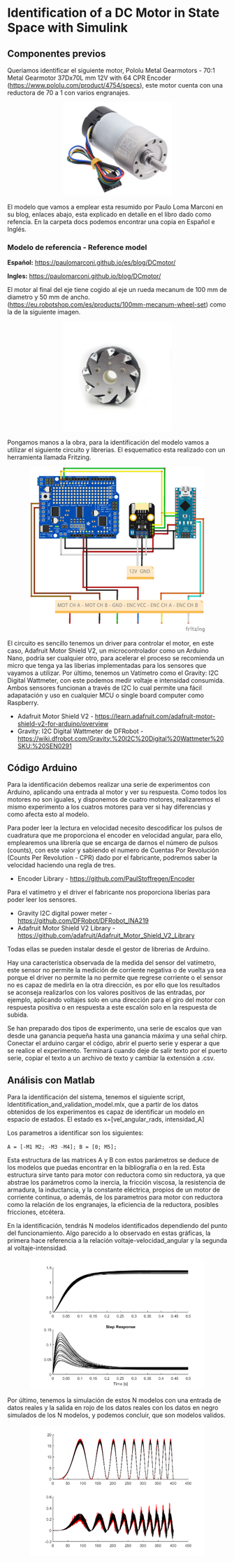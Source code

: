 # Identification of a DC Motor in State Space with Simulink

## Componentes previos

Queriamos identificar el siguiente motor, Pololu Metal Gearmotors - 70:1 Metal Gearmotor 37Dx70L mm 12V with 64 CPR Encoder (https://www.pololu.com/product/4754/specs), este motor cuenta con una reductora de 70 a 1 con varios engranajes.

<p align="center">
<img src='img/motor.jpg' width='250'>
</p>

El modelo que vamos a emplear esta resumido por Paulo Loma Marconi en su blog, enlaces abajo, esta explicado en detalle en el libro dado como refencia. En la carpeta docs podemos encontrar una copia en Español e Inglés.
### Modelo de referencia - Reference model
**Español:**
https://paulomarconi.github.io/es/blog/DCmotor/

**Ingles:**
https://paulomarconi.github.io/blog/DCmotor/

El motor al final del eje tiene cogido al eje un rueda mecanum de 100 mm de diametro y 50 mm de ancho. (https://eu.robotshop.com/es/products/100mm-mecanum-wheel-set) como la de la siguiente imagen.

<p align="center">
<img src='img/100mm-mecanum-wheel-set_1_600x.webp' width='250'>
</p>

Pongamos manos a la obra, para la identificación del modelo vamos a utilizar el siguiente circuito y librerias. El esquematico esta realizado con un herramienta llamada Fritzing.

<p align="center">
<img src='img/Sketch_bb.png' width='400'>
</p>

El circuito es sencillo tenemos un driver para controlar el motor, en este caso, Adafruit Motor Shield V2, un microcontrolador como un Arduino Nano, podría ser cualquier otro, para acelerar el proceso se recomienda un micro que tenga ya las liberias implementadas para los sensores que vayamos a utilizar. Por último, tenemos un Vatímetro como el Gravity: I2C Digital Wattmeter, con este podemos medir voltaje e intensidad consumida. Ambos sensores funcionan a través de I2C lo cual permite una fácil adapatación y uso en cualquier MCU o single board computer como Raspberry.

- Adafruit Motor Shield V2 - https://learn.adafruit.com/adafruit-motor-shield-v2-for-arduino/overview
- Gravity: I2C Digital Wattmeter de DFRobot - https://wiki.dfrobot.com/Gravity:%20I2C%20Digital%20Wattmeter%20SKU:%20SEN0291


## Código Arduino

Para la identificación debemos realizar una serie de experimentos con Arduino, aplicando una entrada al motor y ver su respuesta. Como todos los motores no son iguales, y disponemos de cuatro motores, realizaremos el mismo experimento a los cuatros motores para ver si hay diferencias y como afecta esto al modelo.

Para poder leer la lectura en velocidad necesito descodificar los pulsos de cuadratura que me proporciona el encoder en velocidad angular, para ello, emplearemos una librería que se encarga de darnos el número de pulsos (counts), con este valor y sabiendo el numero de Cuentas Por Revolución (Counts Per Revolution - CPR) dado por el fabricante, podremos saber la velocidad haciendo una regla de tres.

- Encoder Library - https://github.com/PaulStoffregen/Encoder

Para el vatímetro y el driver el fabricante nos proporciona liberías para poder leer los sensores.

- Gravity I2C digital power meter - https://github.com/DFRobot/DFRobot_INA219
- Adafruit Motor Shield V2 Library - https://github.com/adafruit/Adafruit_Motor_Shield_V2_Library

Todas ellas se pueden instalar desde el gestor de librerias de Arduino.

Hay una característica observada de la medida del sensor del vatímetro, este sensor no permite la medición de corriente negativa o de vuelta ya sea porque el driver no  permite la no permite que regrese corriente o el sensor no es capaz de medirla en la otra dirección, es por ello que los resultados se aconseja realizarlos con los valores positivos de las entradas, por ejemplo, aplicando voltajes solo en una dirección para el giro del motor con respuesta positiva o en respuesta a este escalón solo en la respuesta de subida. 

Se han preparado dos tipos de experimento, una serie de escalos que van desde una ganancia pequeña hasta una ganancia máxima y una señal chirp. Conectar el arduino cargar el código, abrir el puerto serie y esperar a que se realice el experimento. Terminará cuando deje de salir texto por el puerto serie, copiar el texto a un archivo de texto y cambiar la extensión a .csv.

## Análisis con Matlab

Para la identificación del sistema, tenemos el siguiente script, Identitification_and_validation_model.mlx, que a partir de los datos obtenidos de los experimentos es capaz de identificar un modelo en espacio de estados. El estado es x=[vel_angular_rads, intensidad_A]

Los parametros a identificar son los siguientes:

``
A = [-M1 M2; -M3 -M4];
B = [0; M5];
``

Esta estructura de las matrices A y B con estos parámetros se deduce de los modelos que puedas encontrar en la bibliografía o en la red. Esta estructura sirve tanto para motor con reductora como sin reductora, ya que abstrae los parámetros como  la inercia, la fricción viscosa, la resistencia de armadura, la inductancia, y la constante eléctrica, propios de un motor de corriente continua, o además, de los parametros para motor con reductora como la relación de los engranajes, la eficiencia de la reductora, posibles fricciones, etcétera.

En la identificación, tendrás N modelos identificados dependiendo del punto del funcionamiento. Algo parecido a lo observado en estas gráficas, la primera hace referencia a la relación voltaje-velocidad_angular y la segunda al voltaje-intensidad.

<p align="center">
<img src='analysis/models_identified.png' width='400'>
</p>

Por último, tenemos la simulación de estos N modelos con una entrada de datos reales y la salida en rojo de los datos reales con los datos en negro simulados de los N modelos, y podemos concluir, que son modelos validos.

<p align="center">
<img src='analysis/chirp_ident.png' width='400'>
</p>

